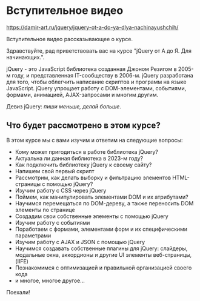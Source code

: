 # Вступительное видео
https://damir-art.ru/jquery/jquery-ot-a-do-ya-dlya-nachinayushchih/

Вступительное видео рассказывающее о курсе.

Здравствуйте, рад приветствовать вас на курсе "jQuery от A до Я. Для начинающих.".

jQuery - это JavaScript библиотека созданная Джоном Резигом в 2005-м году, и представленная IT-сообществу в 2006-м. jQuery разработана для того, чтобы облегчить написание скриптов и программ на языке JavaScript. jQuery упрощает работу с DOM-элементами, событиями, формами, анимацией, AJAX-запросами и многим другим.

Девиз jQuery: *пиши меньше, делай больше*.

## Что будет рассмотрено в этом курсе?
В этом курсе мы с вами изучим и ответим на следующие вопросы:
- Кому может пригодиться в работе библиотека jQuery?
- Актуальна ли данная библиотека в 2023-м году?
- Как подключить библиотеку jQuery к своему сайту?
- Напишем свой первый скрипт
- Рассмотрим, как делать выборку и фильтрацию элементов HTML-страницы с помощью jQuery?
- Изучим работу с CSS через jQuery
- Поймем, как манипулировать элементами DOM и их атрибутами?
- Научимся перемещаться по DOM-дереву, а также переносить DOM элементы по странице
- Создадим свои собственные элементы с помощью jQuery
- Изучим работу с событиями
- Поработаем с формами, элементами форм и их специфическими параметрами
- Изучим работу с AJAX и JSON с помощью jQuery
- Научимся создавать собственные плагины для jQuery: слайдеры, модальные окна, аккордионы и другие UI элементы веб-страницы, (IIFE)
- Познакомимся с оптимизацией и правильной организацией своего кода
- и многое, многое другое...

Поехали!
